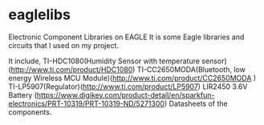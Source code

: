 # eaglelibs
Electronic Component  Libraries on EAGLE
It is some Eagle libraries and circuits that I used on my project.

It include,
  TI-HDC1080(Humidity Sensor with temperature sensor)(http://www.ti.com/product/HDC1080)
  TI-CC2650MODA(Bluetooth, low energy Wireless MCU Module)(http://www.ti.com/product/CC2650MODA )
  TI-LP5907(Regulator)(http://www.ti.com/product/LP5907)
  LIR2450 3.6V Battery (https://www.digikey.com/product-detail/en/sparkfun-electronics/PRT-10319/PRT-10319-ND/5271300)
  Datasheets of the components.
  
  
  

  
  
  
  
